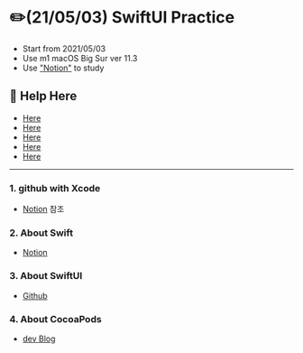 # :pencil2:(21/05/03) SwiftUI Practice 

 - Start from 2021/05/03
 - Use m1 macOS Big Sur ver 11.3
 - Use ["Notion"](https://www.notion.so/) to study

## :mag_right: Help Here
 - [Here](https://seons-dev.tistory.com/)
 - [Here](https://www.youtube.com/watch?v=uUMWEu2YJew&list=PLuoeXyslFTuZRi4q4VT6lZKxYbr7so1Mr)
 - [Here](https://www.youtube.com/watch?v=LiWtjXLlhYw&list=PLgOlaPUIbynqyJHiTEv7CFaXd8g5jtogT)
 - [Here](https://www.hackingwithswift.com/books/ios-swiftui)
 - [Here](https://github.com/giftbott/SweetSwiftUIExamples)
------

### 1. github with Xcode
 - [Notion](https://notion.so/XCODE-393bcfa3ba744eafb090fb63a0cf3280) 참조


### 2. About Swift
- [Notion](https://www.notion.so/e38c38ef99cb44538a526bc8c37d234d)

### 3. About SwiftUI
 - [Github](https://github.com/sudoswift/#---)

### 4. About CocoaPods
- [dev Blog](https://zeddios.tistory.com/25)
